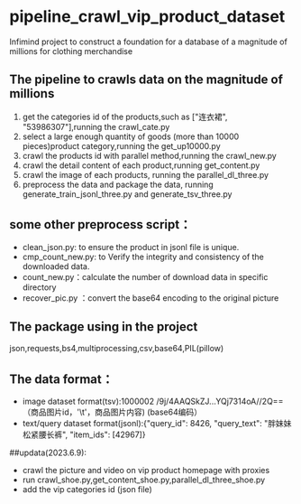 # pipeline_crawl_vip_product_dataset
Infimind project to construct a foundation for a database of a magnitude of millions  for clothing merchandise

## The pipeline to crawls data on the magnitude of millions

1. get the categories id of the products,such as ["连衣裙", "53986307"],running the crawl_cate.py
2. select a large enough quantity of goods (more than 10000 pieces)product category,running the get_up10000.py
3. crawl the products id with parallel method,running the crawl_new.py
4. crawl the detail content of each product,running get_content.py
5. crawl the image of each products, running the parallel_dl_three.py
6. preprocess the data and package the data, running generate_train_jsonl_three.py and generate_tsv_three.py

## some other preprocess script：
- clean_json.py: to ensure the product in jsonl file is unique.
- cmp_count_new.py: to Verify the integrity and consistency of the downloaded data.
- count_new.py：calculate the number of download data in specific directory
- recover_pic.py ：convert the base64 encoding to the original picture

## The package using in the project
json,requests,bs4,multiprocessing,csv,base64,PIL(pillow)

## The data format：
- image dataset format(tsv):1000002	/9j/4AAQSkZJ...YQj7314oA//2Q== （商品图片id，'\t'，商品图片内容) (base64编码）
- text/query dataset format(jsonl):{"query_id": 8426, "query_text": "胖妹妹松紧腰长裤", "item_ids": [42967]}

##updata(2023.6.9):
- crawl the picture and video on vip product homepage with proxies
- run crawl_shoe.py,get_content_shoe.py,parallel_dl_three_shoe.py
- add the vip categories id (json file)
